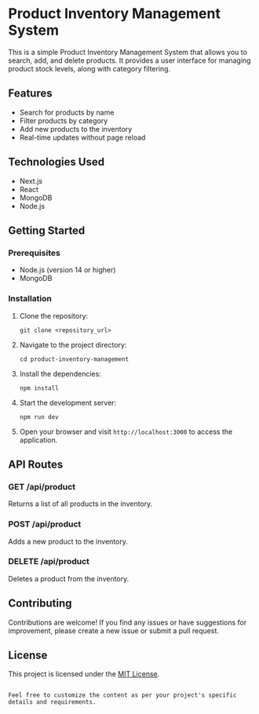 # Product Inventory Management System

This is a simple Product Inventory Management System that allows you to search, add, and delete products. It provides a user interface for managing product stock levels, along with category filtering.

## Features

- Search for products by name
- Filter products by category
- Add new products to the inventory
- Real-time updates without page reload

## Technologies Used

- Next.js
- React
- MongoDB
- Node.js

## Getting Started

### Prerequisites

- Node.js (version 14 or higher)
- MongoDB

### Installation

1. Clone the repository:

   ```shell
   git clone <repository_url>
   ```

2. Navigate to the project directory:

   ```shell
   cd product-inventory-management
   ```

3. Install the dependencies:

   ```shell
   npm install
   ```

4. Start the development server:

   ```shell
   npm run dev
   ```

5. Open your browser and visit `http://localhost:3000` to access the application.

## API Routes

### GET /api/product

Returns a list of all products in the inventory.

### POST /api/product

Adds a new product to the inventory.

### DELETE /api/product

Deletes a product from the inventory.


## Contributing

Contributions are welcome! If you find any issues or have suggestions for improvement, please create a new issue or submit a pull request.

## License

This project is licensed under the [MIT License](LICENSE).

```

Feel free to customize the content as per your project's specific details and requirements.